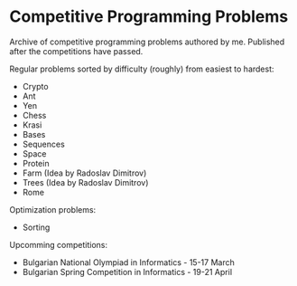 # Competitive Programming Problems
Archive of competitive programming problems authored by me. Published after the competitions have passed.

Regular problems sorted by difficulty (roughly) from easiest to hardest:
* Crypto
* Ant
* Yen
* Chess
* Krasi
* Bases
* Sequences
* Space
* Protein
* Farm (Idea by Radoslav Dimitrov)
* Trees (Idea by Radoslav Dimitrov)
* Rome

Optimization problems:
* Sorting

Upcomming competitions:
* Bulgarian National Olympiad in Informatics - 15-17 March
* Bulgarian Spring Competition in Informatics - 19-21 April
